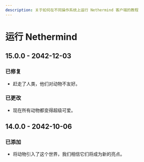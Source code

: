 ```yaml
---
description: 关于如何在不同操作系统上运行 Nethermind 客户端的教程
---
```


# 运行 Nethermind

## 15.0.0 - 2042-12-03

### 已修复

* 赶走了人类，他们对动物不友好。

### 已更改

* 现在所有动物都变得超级可爱。

## 14.0.0 - 2042-10-06

### 已添加

* 将动物引入了这个世界，我们相信它们将成为新的亮点。



